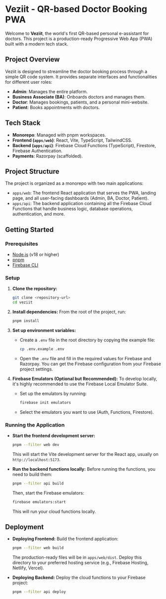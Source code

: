 # Veziit - QR-based Doctor Booking PWA

Welcome to **Veziit**, the world's first QR-based personal e-assistant for doctors. This project is a production-ready Progressive Web App (PWA) built with a modern tech stack.

## Project Overview

Veziit is designed to streamline the doctor booking process through a simple QR code system. It provides separate interfaces and functionalities for different user roles:
- **Admin**: Manages the entire platform.
- **Business Associate (BA)**: Onboards doctors and manages them.
- **Doctor**: Manages bookings, patients, and a personal mini-website.
- **Patient**: Books appointments with doctors.

## Tech Stack

- **Monorepo**: Managed with pnpm workspaces.
- **Frontend (`apps/web`)**: React, Vite, TypeScript, TailwindCSS.
- **Backend (`apps/api`)**: Firebase Cloud Functions (TypeScript), Firestore, Firebase Authentication.
- **Payments**: Razorpay (scaffolded).

## Project Structure

The project is organized as a monorepo with two main applications:

- `apps/web`: The frontend React application that serves the PWA, landing page, and all user-facing dashboards (Admin, BA, Doctor, Patient).
- `apps/api`: The backend application containing all the Firebase Cloud Functions that handle business logic, database operations, authentication, and more.

## Getting Started

### Prerequisites

- [Node.js](https://nodejs.org/) (v18 or higher)
- [pnpm](https://pnpm.io/installation)
- [Firebase CLI](https://firebase.google.com/docs/cli#install-cli-mac-linux)

### Setup

1.  **Clone the repository:**
    ```bash
    git clone <repository-url>
    cd veziit
    ```

2.  **Install dependencies:**
    From the root of the project, run:
    ```bash
    pnpm install
    ```

3.  **Set up environment variables:**
    -   Create a `.env` file in the root directory by copying the example file:
        ```bash
        cp .env.example .env
        ```
    -   Open the `.env` file and fill in the required values for Firebase and Razorpay. You can get the Firebase configuration from your Firebase project settings.

4.  **Firebase Emulators (Optional but Recommended):**
    To develop locally, it's highly recommended to use the Firebase Local Emulator Suite.
    -   Set up the emulators by running:
        ```bash
        firebase init emulators
        ```
    -   Select the emulators you want to use (Auth, Functions, Firestore).

### Running the Application

-   **Start the frontend development server:**
    ```bash
    pnpm --filter web dev
    ```
    This will start the Vite development server for the React app, usually on `http://localhost:5173`.

-   **Run the backend functions locally:**
    Before running the functions, you need to build them:
    ```bash
    pnpm --filter api build
    ```
    Then, start the Firebase emulators:
    ```bash
    firebase emulators:start
    ```
    This will run your cloud functions locally.

## Deployment

-   **Deploying Frontend:**
    Build the frontend application:
    ```bash
    pnpm --filter web build
    ```
    The production-ready files will be in `apps/web/dist`. Deploy this directory to your preferred hosting service (e.g., Firebase Hosting, Netlify, Vercel).

-   **Deploying Backend:**
    Deploy the cloud functions to your Firebase project:
    ```bash
    pnpm --filter api deploy
    ```
